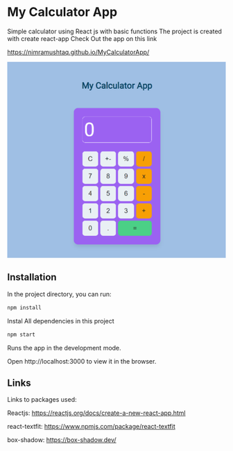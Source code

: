 
# My Calculator App

Simple calculator using React js with basic functions
The project is created with create react-app
Check Out the app on this link

https://nimramushtaq.github.io/MyCalculatorApp/


![](https://github.com/NimraMushtaq/MyCalculatorApp/blob/master/app.PNG)


## Installation

In the project directory, you can run:

```bash
npm install
```
Instal All dependencies in this project


```bash
npm start
```
Runs the app in the development mode.

Open http://localhost:3000 to view it in the browser.


    
## Links
Links to packages used:

Reactjs: https://reactjs.org/docs/create-a-new-react-app.html 

react-textfit: https://www.npmjs.com/package/react-textfit 

box-shadow: https://box-shadow.dev/

